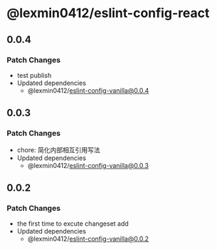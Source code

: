 # @lexmin0412/eslint-config-react

## 0.0.4

### Patch Changes

- test publish
- Updated dependencies
  - @lexmin0412/eslint-config-vanilla@0.0.4

## 0.0.3

### Patch Changes

- chore: 简化内部相互引用写法
- Updated dependencies
  - @lexmin0412/eslint-config-vanilla@0.0.3

## 0.0.2

### Patch Changes

- the first time to excute changeset add
- Updated dependencies
  - @lexmin0412/eslint-config-vanilla@0.0.2
